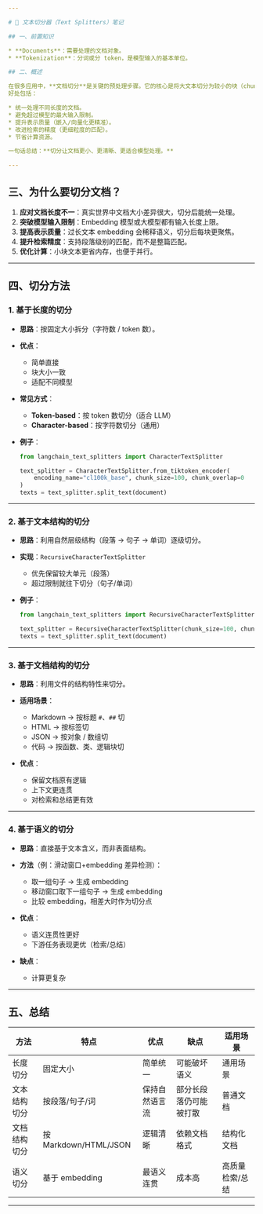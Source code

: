 ```yaml
---

# 📑 文本切分器（Text Splitters）笔记

## 一、前置知识

* **Documents**：需要处理的文档对象。
* **Tokenization**：分词或分 token，是模型输入的基本单位。

## 二、概述

在很多应用中，**文档切分**是关键的预处理步骤。它的核心是将大文本切分为较小的块（chunk）。
好处包括：

* 统一处理不同长度的文档。
* 避免超过模型的最大输入限制。
* 提升表示质量（嵌入/向量化更精准）。
* 改进检索的精度（更细粒度的匹配）。
* 节省计算资源。

一句话总结：**切分让文档更小、更清晰、更适合模型处理。**

---
```


## 三、为什么要切分文档？

1. **应对文档长度不一**：真实世界中文档大小差异很大，切分后能统一处理。
2. **突破模型输入限制**：Embedding 模型或大模型都有输入长度上限。
3. **提高表示质量**：过长文本 embedding 会稀释语义，切分后每块更聚焦。
4. **提升检索精度**：支持段落级别的匹配，而不是整篇匹配。
5. **优化计算**：小块文本更省内存，也便于并行。

---

## 四、切分方法

### 1. **基于长度的切分**

* **思路**：按固定大小拆分（字符数 / token 数）。
* **优点**：

  * 简单直接
  * 块大小一致
  * 适配不同模型
* **常见方式**：

  * **Token-based**：按 token 数切分（适合 LLM）
  * **Character-based**：按字符数切分（通用）
* **例子**：

  ```python
  from langchain_text_splitters import CharacterTextSplitter

  text_splitter = CharacterTextSplitter.from_tiktoken_encoder(
      encoding_name="cl100k_base", chunk_size=100, chunk_overlap=0
  )
  texts = text_splitter.split_text(document)
  ```

---

### 2. **基于文本结构的切分**

* **思路**：利用自然层级结构（段落 → 句子 → 单词）逐级切分。
* **实现**：`RecursiveCharacterTextSplitter`

  * 优先保留较大单元（段落）
  * 超过限制就往下切分（句子/单词）
* **例子**：

  ```python
  from langchain_text_splitters import RecursiveCharacterTextSplitter

  text_splitter = RecursiveCharacterTextSplitter(chunk_size=100, chunk_overlap=0)
  texts = text_splitter.split_text(document)
  ```

---

### 3. **基于文档结构的切分**

* **思路**：利用文件的结构特性来切分。
* **适用场景**：

  * Markdown → 按标题 `#`、`##` 切
  * HTML → 按标签切
  * JSON → 按对象 / 数组切
  * 代码 → 按函数、类、逻辑块切
* **优点**：

  * 保留文档原有逻辑
  * 上下文更连贯
  * 对检索和总结更有效

---

### 4. **基于语义的切分**

* **思路**：直接基于文本含义，而非表面结构。
* **方法**（例：滑动窗口+embedding 差异检测）：

  * 取一组句子 → 生成 embedding
  * 移动窗口取下一组句子 → 生成 embedding
  * 比较 embedding，相差大时作为切分点
* **优点**：

  * 语义连贯性更好
  * 下游任务表现更优（检索/总结）
* **缺点**：

  * 计算更复杂

---

## 五、总结

| 方法     | 特点                   | 优点      | 缺点          | 适用场景     |
| ------ | -------------------- | ------- | ----------- | -------- |
| 长度切分   | 固定大小                 | 简单统一    | 可能破坏语义      | 通用场景     |
| 文本结构切分 | 按段落/句子/词             | 保持自然语言流 | 部分长段落仍可能被打散 | 普通文档     |
| 文档结构切分 | 按 Markdown/HTML/JSON | 逻辑清晰    | 依赖文档格式      | 结构化文档    |
| 语义切分   | 基于 embedding         | 最语义连贯   | 成本高         | 高质量检索/总结 |

---
 